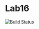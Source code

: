 # Lab16
[![Build Status](https://travis-ci.org/AntonMurzinov/Lab16.svg?branch=main)](https://travis-ci.org/AntonMurzinov/Lab16)